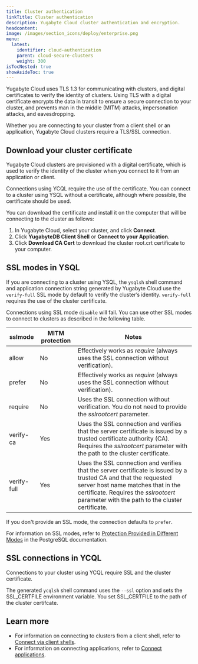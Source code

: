 ```yaml
---
title: Cluster authentication
linkTitle: Cluster authentication
description: Yugabyte Cloud cluster authentication and encryption.
headcontent:
image: /images/section_icons/deploy/enterprise.png
menu:
  latest:
    identifier: cloud-authentication
    parent: cloud-secure-clusters
    weight: 300
isTocNested: true
showAsideToc: true
---
```


Yugabyte Cloud uses TLS 1.3 for communicating with clusters, and digital certificates to verify the identity of clusters. Using TLS with a digital certificate encrypts the data in transit to ensure a secure connection to your cluster, and prevents man in the middle (MITM) attacks, impersonation attacks, and eavesdropping.

Whether you are connecting to your cluster from a client shell or an application, Yugabyte Cloud clusters require a TLS/SSL connection.

## Download your cluster certificate

Yugabyte Cloud clusters are provisioned with a digital certificate, which is used to verify the identity of the cluster when you connect to it from an application or client.

Connections using YCQL require the use of the certificate. You can connect to a cluster using YSQL without a certificate, although where possible, the certificate should be used.

You can download the certificate and install it on the computer that will be connecting to the cluster as follows:

1. In Yugabyte Cloud, select your cluster, and click **Connect**.
1. Click **YugabyteDB Client Shell** or **Connect to your Application**.
1. Click **Download CA Cert** to download the cluster root.crt certificate to your computer.

## SSL modes in YSQL

If you are connecting to a cluster using YSQL, the `ysqlsh` shell command and application connection string generated by Yugabyte Cloud use the `verify-full` SSL mode by default to verify the cluster’s identity. `verify-full` requires the use of the cluster certificate.

Connections using SSL mode `disable` will fail. You can use other SSL modes to connect to clusters as described in the following table.

| sslmode | MITM protection | Notes |
|---|---|---|
| allow | No | Effectively works as _require_ (always uses the SSL connection without verification). |
| prefer | No | Effectively works as _require_ (always uses the SSL connection without verification). |
| require | No | Uses the SSL connection without verification. You do not need to provide the _sslrootcert_ parameter. |
| verify-ca | Yes | Uses the SSL connection and verifies that the server certificate is issued by a trusted certificate authority (CA). Requires the _sslrootcert_ parameter with the path to the cluster certificate. |
| verify-full | Yes | Uses the SSL connection and verifies that the server certificate is issued by a trusted CA and that the requested server host name matches that in the certificate. Requires the _sslrootcert_ parameter with the path to the cluster certificate. |

If you don't provide an SSL mode, the connection defaults to `prefer`.

For information on SSL modes, refer to [Protection Provided in Different Modes](https://www.postgresql.org/docs/11/libpq-ssl.html#LIBPQ-SSL-PROTECTION) in the PostgreSQL documentation.

## SSL connections in YCQL

Connections to your cluster using YCQL require SSL and the cluster certificate.

The generated `ycqlsh` shell command uses the `--ssl` option and sets the SSL_CERTFILE environment variable. You set SSL_CERTFILE to the path of the cluster certifcate.

## Learn more

- For information on connecting to clusters from a client shell, refer to [Connect via client shells](../../cloud-connect/connect-client-shell/).
- For information on connecting applications, refer to [Connect applications](../../cloud-connect/connect-applications/).
